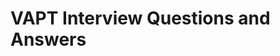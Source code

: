 # VAPT Interview Questions and Answers

<!-- This section contains interview questions and answers for Vulnerability Assessment and Penetration Testing -->

<!-- Questions will be added here -->
